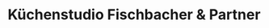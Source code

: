 ---
title: "Küchenstudio Fischbacher & Partner"
url: /kufstein/kuechenstudio-fischbacher-und-partner/
shop: Küchen
---